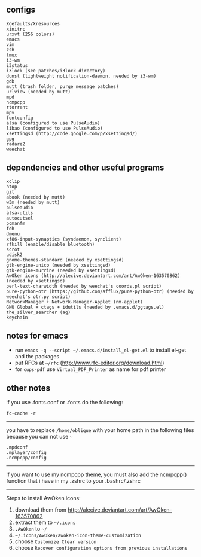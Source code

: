 ## configs
    Xdefaults/Xresources
    xinitrc
    urxvt (256 colors)
    emacs
    vim
    zsh
    tmux
    i3-wm
    i3status
    i3lock (see patches/i3lock directory)
    dunst (lightweight notification-daemon, needed by i3-wm)
    gdb
    mutt (trash folder, purge message patches)
    urlview (needed by mutt)
    mpd
    ncmpcpp
    rtorrent
    mpv
    fontconfig
    alsa (configured to use PulseAudio)
    libao (configured to use PulseAudio)
    xsettingsd (http://code.google.com/p/xsettingsd/)
    gpg
    radare2
    weechat


## dependencies and other useful programs
    xclip
    htop
    git
    abook (needed by mutt)
    w3m (needed by mutt)
    pulseaudio
    alsa-utils
    autocutsel
    pcmanfm
    feh
    dmenu
    xf86-input-synaptics (syndaemon, synclient)
    rfkill (enable/disable bluetooth)
    scrot
    udisk2
    gnome-themes-standard (needed by xsettingsd)
    gtk-engine-unico (needed by xsettingsd)
    gtk-engine-murrine (needed by xsettingsd)
    AwOken icons (http://alecive.deviantart.com/art/AwOken-163570862) (needed by xsettingsd)
    perl-text-charwidth (needed by weechat's coords.pl script)
    pure-python-otr (https://github.com/afflux/pure-python-otr) (needed by weechat's otr.py script)
    NetworkManager + Network-Manager-Applet (nm-applet)
    GNU Global + ctags + idutils (needed by .emacs.d/ggtags.el)
    the_silver_searcher (ag)
    keychain


## notes for emacs
* run `emacs -q --script ~/.emacs.d/install_el-get.el` to install el-get and the packages
* put RFCs at `~/rfc` (http://www.rfc-editor.org/download.html)
* for `cups-pdf` use `Virtual_PDF_Printer` as name for pdf printer

## other notes
if you use .fonts.conf or .fonts do the following:

    fc-cache -r

----------------------------------------------------------------

you have to replace `/home/oblique` with your home path in the
following files because you can not use `~`

    .mpdconf
    .mplayer/config
    .ncmpcpp/config

----------------------------------------------------------------

if you want to use my ncmpcpp theme, you must also add the ncmpcpp()
function that i have in my .zshrc to your .bashrc/.zshrc

----------------------------------------------------------------

Steps to install AwOken icons:
1) download them from http://alecive.deviantart.com/art/AwOken-163570862
2) extract them to `~/.icons`
3) `.AwOken` to `~/`
4) `~/.icons/AwOken/awoken-icon-theme-customization`
5) choose `Customize Clear version` 
6) choose `Recover configuration options from previous installations`
